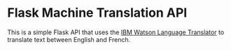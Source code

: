 # Flask Machine Translation API
This is a simple Flask API that uses the [IBM Watson Language Translator](https://www.ibm.com/cloud/watson-language-translator) to translate text between English and French.